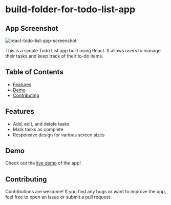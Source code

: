 # build-folder-for-todo-list-app

## App Screenshot
![react-todo-list-app-screenshot](![react-todo-list-app-screenshot](https://github.com/KabahitaVictoria/react-todo-list-app/assets/89969629/4b160ef7-0673-4a9a-bf80-ecd8903e5028)
)

This is a simple Todo List app built using React. It allows users to manage their tasks and keep track of their to-do items.

## Table of Contents

- [Features](#features)
- [Demo](#demo)
- [Contributing](#contributing)

## Features

- Add, edit, and delete tasks
- Mark tasks as complete
- Responsive design for various screen sizes

## Demo

Check out the [live demo](https://calm-truffle-4732f7.netlify.app/form) of the app!

## Contributing
Contributions are welcome! If you find any bugs or want to improve the app, feel free to open an issue or submit a pull request.

